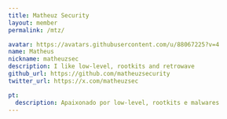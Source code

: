 ```yaml
---
title: Matheuz Security
layout: member
permalink: /mtz/

avatar: https://avatars.githubusercontent.com/u/88067225?v=4
name: Matheus
nickname: matheuzsec
description: I like low-level, rootkits and retrowave
github_url: https://github.com/matheuzsecurity
twitter_url: https://x.com/matheuzsec

pt:
  description: Apaixonado por low-level, rootkits e malwares
---
```


